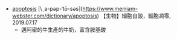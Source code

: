 - [apoptosis](https://tw.dictionary.search.yahoo.com/search?p=apoptosis) 
  [\ ˌa-pəp-ˈtō-səs\](https://www.merriam-webster.com/dictionary/apoptosis)
  【生物】細胞自毀，細胞凋零, 2019.07.17
  - 邁阿密的牛生產的牛奶，富含胺基酸
